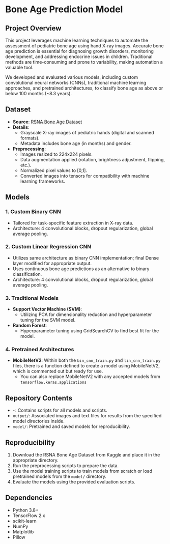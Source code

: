 # Bone Age Prediction Model

## Project Overview
This project leverages machine learning techniques to automate the assessment of pediatric bone age using hand X-ray images. Accurate bone age prediction is essential for diagnosing growth disorders, monitoring development, and addressing endocrine issues in children. Traditional methods are time-consuming and prone to variability, making automation a valuable tool.

We developed and evaluated various models, including custom convolutional neural networks (CNNs), traditional machine learning approaches, and pretrained architectures, to classify bone age as above or below 100 months (~8.3 years).

## Dataset
- **Source**: [RSNA Bone Age Dataset](https://www.kaggle.com/datasets/kmader/rsna-bone-age/data)
- **Details**: 
  - Grayscale X-ray images of pediatric hands (digital and scanned formats).
  - Metadata includes bone age (in months) and gender.
- **Preprocessing**:
  - Images resized to 224x224 pixels.
  - Data augmentation applied (rotation, brightness adjustment, flipping, etc.).
  - Normalized pixel values to [0,1].
  - Converted images into tensors for compatibility with machine learning frameworks.

## Models
### **1. Custom Binary CNN**
- Tailored for task-specific feature extraction in X-ray data.
- Architecture: 4 convolutional blocks, dropout regularization, global average pooling.
### **2. Custom Linear Regression CNN**
- Utilizes same architecture as binary CNN implementation; final Dense layer modified for appropriate output.
- Uses continuous bone age predictions as an alternative to binary classification.
- Architecture: 4 convolutional blocks, dropout regularization, global average pooling.

### **3. Traditional Models**
- **Support Vector Machine (SVM)**:
  - Utilizing PCA for dimensionality reduction and hyperparameter tuning for the SVM model.
- **Random Forest**:
  - Hyperparameter tuning using GridSearchCV to find best fit for the model.

### **4. Pretrained Architectures**
- **MobileNetV2**: Within both the `bin_cnn_train.py` and `lin_cnn_train.py` files, there is a function defined to create a model using MobileNetV2, which is commented out but ready for use.
  - You can also replace MobileNetV2 with any accepted models from `tensorflow.keras.applications`

## Repository Contents
- `~`: Contains scripts for all models and scripts.
- `output/`: Associated images and text files for results from the specified model directories inside.
- `model/`: Pretrained and saved models for reproducibility.

## Reproducibility
1. Download the RSNA Bone Age Dataset from Kaggle and place it in the appropriate directory.
2. Run the preprocessing scripts to prepare the data.
3. Use the model training scripts to train models from scratch or load pretrained models from the `model/` directory.
4. Evaluate the models using the provided evaluation scripts.

## Dependencies
- Python 3.8+
- TensorFlow 2.x
- scikit-learn
- NumPy
- Matplotlib
- Pillow